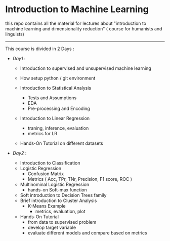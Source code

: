 # Introduction to Machine Learning

this repo contains all the material for lectures about "introduction to machine learning and dimensionality reduction" ( course for humanists and linguists) 

--------

This course is divided in 2 Days :

- *Day1* : 

  - Introduction to supervised and unsupervised machine learning

  - How setup python / git environment 

  - Introduction to Statistical Analysis

    - Tests and Assumptions
    - EDA
    - Pre-processing and Encoding

  - Introduction to Linear Regression

    - traning, inference, evaluation
    - metrics for LR

  - Hands-On Tutorial on different datasets

    

- *Day2* :

  - Introduction to Classification
  - Logistic Regression
    - Confusion Matrix
    - Metrics ( Acc, TPr, TNr, Precision, F1 score, ROC )
  - Multinominal Logistic Regression
    - hands-on Soft-max function
  - Soft introduction to Decision Trees family
  - Brief introduction to Cluster Analysis
    - K-Means Example 
      - metrics, evaluation, plot
  - Hands-On  Tutorial
    - from data to supervised problem
    - develop target variable
    - evaluate different models and compare based on metrics